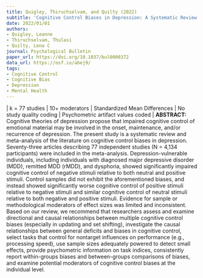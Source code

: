 ```yaml
---
title: Quigley, Thiruchselvam, and Quilty (2022)
subtitle: 'Cognitive Control Biases in Depression: A Systematic Review and Meta-Analysis'
date: 2022/01/01
authors:
- Quigley, Leanne
- Thiruchselvam, Thulasi
- Quilty, Lena C
journal: Psychological Bulletin
paper_url: https://doi.org/10.1037/bul0000372
data_url: https://osf.io/abej9/
tags:
- Cognitive Control
- Cognitive Bias
- Depression
- Mental Health
---
```


| k = 77 studies | 10+ moderators | Standardized Mean Differences | No study quality coding | Psychometric artifact values coded | **ABSTRACT:** Cognitive theories of depression propose that impaired cognitive control of emotional material may be involved in the onset, maintenance, and/or recurrence of depression. The present study is a systematic review and meta-analysis of the literature on cognitive control biases in depression. Seventy-three articles describing 77 independent studies (N = 4,134 participants) were included in the meta-analysis. Depression-vulnerable individuals, including individuals with diagnosed major depressive disorder (MDD), remitted MDD (rMDD), and dysphoria, showed significantly impaired cognitive control of negative stimuli relative to both neutral and positive stimuli. Control samples did not exhibit the aforementioned biases, and instead showed significantly worse cognitive control of positive stimuli relative to negative stimuli and similar cognitive control of neutral stimuli relative to both negative and positive stimuli. Evidence for sample or methodological moderators of effect sizes was limited and inconsistent. Based on our review, we recommend that researchers assess and examine directional and causal relationships between multiple cognitive control biases (especially in updating and set shifting), investigate the causal relationships between general deficits and biases in cognitive control, select tasks that control for nontarget influences on performance (e.g., processing speed), use sample sizes adequately powered to detect small effects, provide psychometric information on task indices, consistently report within-groups biases and between-groups comparisons of biases, and examine potential moderators of cognitive control biases at the individual level.
